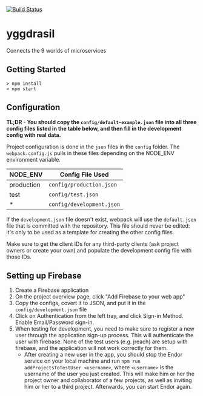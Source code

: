 [![Build Status](https://travis-ci.org/hammer-io/yggdrasil.svg?branch=master)](https://travis-ci.org/hammer-io/yggdrasil)

# yggdrasil

Connects the 9 worlds of microservices


## Getting Started

```
> npm install
> npm start
```


## Configuration

**TL;DR - You should copy the `config/default-example.json` file into all three config
files listed in the table below, and then fill in the development config with
real data.**

Project configuration is done in the `json` files in the `config` folder.
The `webpack.config.js` pulls in these files depending on the NODE_ENV environment
variable.

| NODE_ENV   | Config File Used          |
| ---------- | ----------------          |
| production | `config/production.json`  |
| test       | `config/test.json`        |
| *          | `config/development.json` |

If the `development.json` file doesn't exist, webpack will use the `default.json`
file that is committed with the repository. This file should never be edited: it's
only to be used as a template for creating the other config files.

Make sure to get the client IDs for any third-party clients (ask project owners or
create your own) and populate the development config file with those IDs.


## Setting up Firebase

1. Create a Firebase application
2. On the project overview page, click "Add Firebase to your web app"
3. Copy the configs, covert it to JSON, and put it in the `config/development.json` file
4. Click on Authentication from the left tray, and click Sign-in Method. Enable
   Email/Password sign-in.
5. When testing for development, you need to make sure to register a new user
   through the application sign-up process. This will authenticate the user with
   firebase. None of the test users (e.g. jreach) are setup with firebase, and
   the application will not work correctly for them.
   - After creating a new user in the app, you should stop the Endor service
     on your local machine and run `npm run addProjectsToTestUser <username>`,
     where `<username>` is the username of the user you just created. This will
     make him or her the project owner and collaborator of a few projects, as
     well as inviting him or her to a third project. Afterwards, you can start
     Endor again.
